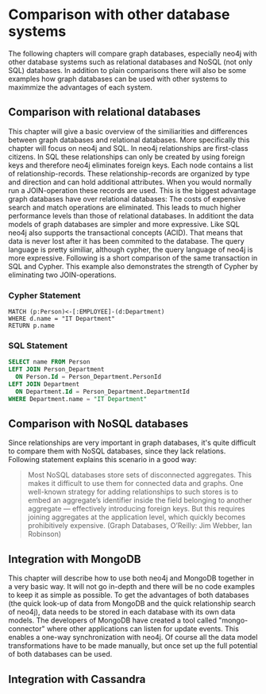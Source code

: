 # Comparison with other database systems
The following chapters will compare graph databases, especially neo4j with other database systems such as relational databases and NoSQL (not only SQL) databases. In addition to plain comparisons there will also be some examples how graph databases can be used with other systems to maximmize the advantages of each system.
## Comparison with relational databases
This chapter will give a basic overview of the similiarities and differences between graph databases and relational databases. More specifically this chapter will focus on neo4j and SQL. 
In neo4j relationships are first-class citizens. In SQL these relationships can only be created by using foreign keys and therefore neo4j eliminates foreign keys. Each node contains a list of relationship-records. These relationship-records are organized by type and direction and can hold additional attributes. When you would normally run a JOIN-operation these records are used. This is the biggest advantage graph databases have over relational databases: The costs of expensive search and match operations are eliminated.
This leads to much higher performance levels than those of relational databases.
In additiont the data models of graph databases are simpler and more expressive.
Like SQL neo4j also supports the transactional concepts (ACID). That means that data is never lost after it has been commited to the database.
The query language is pretty similiar, although cypher, the query language of neo4j is more expressive.
Following is a short comparison of the same transaction in SQL and Cypher. This example also demonstrates the strength of Cypher by eliminating two JOIN-operations.
### Cypher Statement
```Cypher
MATCH (p:Person)<-[:EMPLOYEE]-(d:Department)
WHERE d.name = "IT Department"
RETURN p.name
```
### SQL Statement
```SQL
SELECT name FROM Person
LEFT JOIN Person_Department
  ON Person.Id = Person_Department.PersonId
LEFT JOIN Department
  ON Department.Id = Person_Department.DepartmentId
WHERE Department.name = "IT Department"
```
## Comparison with NoSQL databases
Since relationships are very important in graph databases, it's quite difficult to compare them with NoSQL databases, since they lack relations. Following statement explains this scenario in a good way:
>Most NoSQL databases store sets of disconnected aggregates. This makes it difficult to use them for connected data and graphs.
>One well-known strategy for adding relationships to such stores is to embed an aggregate’s identifier inside the field belonging to another aggregate — effectively introducing foreign keys.
>But this requires joining aggregates at the application level, which quickly becomes prohibitively expensive.
(Graph Databases, O’Reilly: Jim Webber, Ian Robinson)
## Integration with MongoDB
This chapter will describe how to use both neo4j and MongoDB together in a very basic way. It will not go in-depth and there will be no code examples to keep it as simple as possible.
To get the advantages of both databases (the quick look-up of data from MongoDB and the quick relationship search of neo4j), data needs to be stored in each database with its own data models. The developers of MongoDB have created a tool called "mongo-connector" where other applications can listen for update events. This enables a one-way synchronization with neo4j. Of course all the data model transformations have to be made manually, but once set up the full potential of both databases can be used.
## Integration with Cassandra
<!---
TODO:
Maybe rename to "Integration with other databases" and merge those 2 since they are similar.
-->

